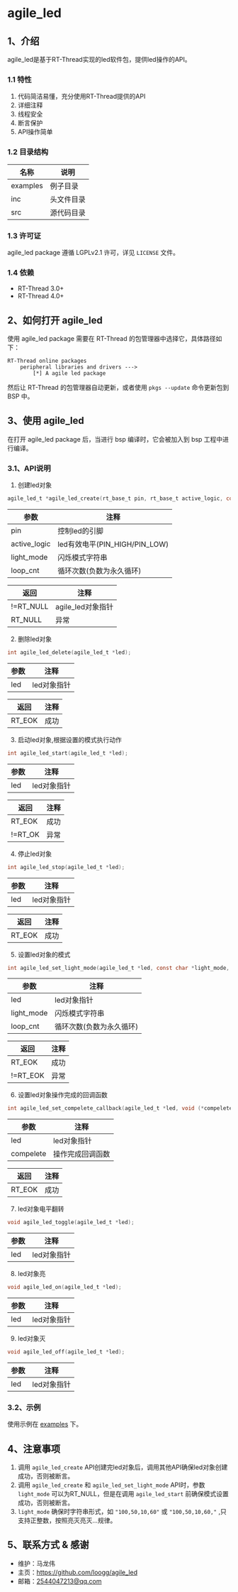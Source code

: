 # agile_led

## 1、介绍

agile_led是基于RT-Thread实现的led软件包，提供led操作的API。

### 1.1 特性

1. 代码简洁易懂，充分使用RT-Thread提供的API
2. 详细注释
3. 线程安全
4. 断言保护
5. API操作简单

### 1.2 目录结构

| 名称 | 说明 |
| ---- | ---- |
| examples | 例子目录 |
| inc  | 头文件目录 |
| src  | 源代码目录 |

### 1.3 许可证

agile_led package 遵循 LGPLv2.1 许可，详见 `LICENSE` 文件。

### 1.4 依赖

- RT-Thread 3.0+
- RT-Thread 4.0+

## 2、如何打开 agile_led

使用 agile_led package 需要在 RT-Thread 的包管理器中选择它，具体路径如下：

```
RT-Thread online packages
    peripheral libraries and drivers --->
        [*] A agile led package
```

然后让 RT-Thread 的包管理器自动更新，或者使用 `pkgs --update` 命令更新包到 BSP 中。

## 3、使用 agile_led

在打开 agile_led package 后，当进行 bsp 编译时，它会被加入到 bsp 工程中进行编译。

### 3.1、API说明

1. 创建led对象

```C
agile_led_t *agile_led_create(rt_base_t pin, rt_base_t active_logic, const char *light_mode, int32_t loop_cnt);
```

|参数|注释|
|----|----|
|pin|控制led的引脚|
|active_logic|led有效电平(PIN_HIGH/PIN_LOW)|
|light_mode|闪烁模式字符串|
|loop_cnt|循环次数(负数为永久循环)|

|返回|注释|
|----|----|
|!=RT_NULL|agile_led对象指针|
|RT_NULL|异常|

2. 删除led对象

```C
int agile_led_delete(agile_led_t *led);
```

|参数|注释|
|----|----|
|led|led对象指针|

|返回|注释|
|----|----|
|RT_EOK|成功|

3. 启动led对象,根据设置的模式执行动作

```C
int agile_led_start(agile_led_t *led);
```

|参数|注释|
|----|----|
|led|led对象指针|

|返回|注释|
|----|----|
|RT_EOK|成功|
|!=RT_OK|异常|

4. 停止led对象

```C
int agile_led_stop(agile_led_t *led);
```

|参数|注释|
|----|----|
|led|led对象指针|

|返回|注释|
|----|----|
|RT_EOK|成功|

5. 设置led对象的模式

```C
int agile_led_set_light_mode(agile_led_t *led, const char *light_mode, int32_t loop_cnt);
```

|参数|注释|
|----|----|
|led|led对象指针|
|light_mode|闪烁模式字符串|
|loop_cnt|循环次数(负数为永久循环)|

|返回|注释|
|----|----|
|RT_EOK|成功|
|!=RT_EOK|异常|

6. 设置led对象操作完成的回调函数

```C
int agile_led_set_compelete_callback(agile_led_t *led, void (*compelete)(agile_led_t *led));
```

|参数|注释|
|----|----|
|led|led对象指针|
|compelete|操作完成回调函数|

|返回|注释|
|----|----|
|RT_EOK|成功|

7. led对象电平翻转

```C
void agile_led_toggle(agile_led_t *led);
```

|参数|注释|
|----|----|
|led|led对象指针|

8. led对象亮

```C
void agile_led_on(agile_led_t *led);
```

|参数|注释|
|----|----|
|led|led对象指针|

9. led对象灭

```C
void agile_led_off(agile_led_t *led);
```

|参数|注释|
|----|----|
|led|led对象指针|

### 3.2、示例

使用示例在 [examples](./examples) 下。

## 4、注意事项

1. 调用 `agile_led_create` API创建完led对象后，调用其他API确保led对象创建成功，否则被断言。
2. 调用 `agile_led_create` 和 `agile_led_set_light_mode` API时，参数 `light_mode` 可以为RT_NULL，但是在调用 `agile_led_start` 前确保模式设置成功，否则被断言。
3. `light_mode` 确保时字符串形式，如 `"100,50,10,60"` 或 `"100,50,10,60,"` ,只支持正整数，按照亮灭亮灭...规律。

## 5、联系方式 & 感谢

* 维护：马龙伟
* 主页：<https://github.com/loogg/agile_led>
* 邮箱：<2544047213@qq.com>